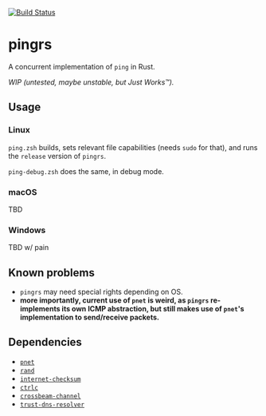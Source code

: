 [![Build Status](https://travis-ci.com/WarmongeringBeaver/pingrs.svg?branch=master)](https://travis-ci.com/WarmongeringBeaver/pingrs)

# pingrs

A concurrent implementation of `ping` in Rust.

*WIP (untested, maybe unstable, but Just Works™).*

## Usage

### Linux

`ping.zsh` builds, sets relevant file capabilities (needs `sudo` for that), and runs the `release` version of `pingrs`.

`ping-debug.zsh` does the same, in debug mode.

### macOS

TBD

### Windows

TBD w/ pain

## Known problems

* `pingrs` may need special rights depending on OS.
* **more importantly, current use of `pnet` is weird, as `pingrs` re-implements its own ICMP abstraction, but still makes use of `pnet`'s implementation to send/receive packets.**

## Dependencies

* [`pnet`](https://crates.io/crates/pnet)
* [`rand`](https://crates.io/crates/rand)
* [`internet-checksum`](https://crates.io/crates/internet-checksum)
* [`ctrlc`](https://crates.io/crates/ctrlc)
* [`crossbeam-channel`](https://crates.io/crates/crossbeam-channel)
* [`trust-dns-resolver`](https://crates.io/crates/trust-dns-resolver)
